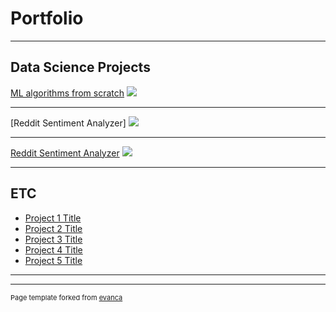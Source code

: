 # Portfolio

---

## Data Science Projects

[ML algorithms from scratch](/sample_page)
<img src="images/dummy_thumbnail.jpg?raw=true"/>

---
[Reddit Sentiment Analyzer]
<img src="images/wordcloud.png?raw=true"/>

---

[Reddit Sentiment Analyzer](/pdf)
<img src="images/wordcloud.png?raw=true"/>

---

## ETC

- [Project 1 Title](http://example.com/)
- [Project 2 Title](http://example.com/)
- [Project 3 Title](http://example.com/)
- [Project 4 Title](http://example.com/)
- [Project 5 Title](http://example.com/)

---




---
<p style="font-size:11px">Page template forked from <a href="https://github.com/evanca/quick-portfolio">evanca</a></p>
<!-- Remove above link if you don't want to attibute -->
